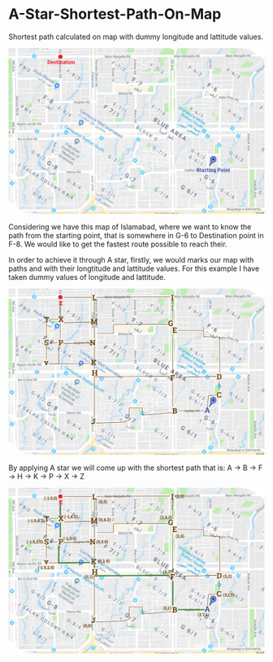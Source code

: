 # A-Star-Shortest-Path-On-Map
Shortest path calculated on map with dummy longitude and lattitude values.

![alt text](https://github.com/WajeehaJamil/A-Star-Shortest-Path-On-Map/blob/master/1.png)


Considering we have this map of Islamabad, where we want to know the path from the starting point, that is somewhere in G-6 to Destination point in F-8. We would like to get the fastest route possible to reach their.

In order to achieve it through A star, firstly, we would marks our map with paths and with their longtitude and lattitude values. For this example I have taken dummy values of longitude and lattitude.

![alt text](https://github.com/WajeehaJamil/A-Star-Shortest-Path-On-Map/blob/master/2.png)

By applying A star we will come up with the shortest path that is: A -> B -> F -> H -> K -> P -> X -> Z

![alt text](https://github.com/WajeehaJamil/A-Star-Shortest-Path-On-Map/blob/master/3.png)
